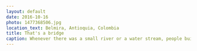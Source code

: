 ```yaml
---
layout: default
date: 2016-10-16
photo: 1477368506.jpg
location_text: Belmira, Antioquia, Colombia
title: That's a bridge
caption: Whenever there was a small river or a water stream, people built a bridge as big and gorgeous as this one! jajaja (laugh in spanish)
---
```

